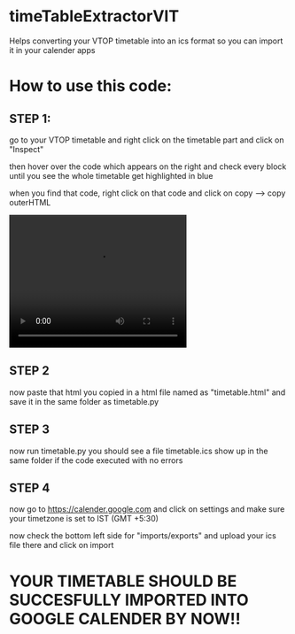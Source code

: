 # timeTableExtractorVIT
Helps converting your VTOP timetable into an ics format so you can import it in your calender apps

# How to use this code:

## STEP 1:

go to your VTOP timetable and right click on the timetable part and click on "Inspect" 

then hover over the code which appears on the right and check every block until you see the whole timetable get highlighted in blue 

when you find that code, right click on that code and click on copy --> copy outerHTML

<video src="assets/1.mp4" width="320" height="240" controls></video>

## STEP 2

now paste that html you copied in a html file named as "timetable.html" and save it in the same folder as timetable.py

## STEP 3

now run timetable.py you should see a file timetable.ics show up in the same folder if the code executed with no errors

## STEP 4

now go to https://calender.google.com and click on settings and make sure your timetzone is set to IST (GMT +5:30) 

now check the bottom left side for "imports/exports" and upload your ics file there and click on import

# YOUR TIMETABLE SHOULD BE SUCCESFULLY IMPORTED INTO GOOGLE CALENDER BY NOW!!
